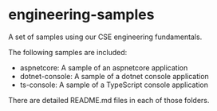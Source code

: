 # engineering-samples
A set of samples using our CSE engineering fundamentals.

The following samples are included:
- aspnetcore: A sample of an aspnetcore application
- dotnet-console: A sample of a dotnet console application
- ts-console: A sample of a TypeScript console application

There are detailed README.md files in each of those folders.
